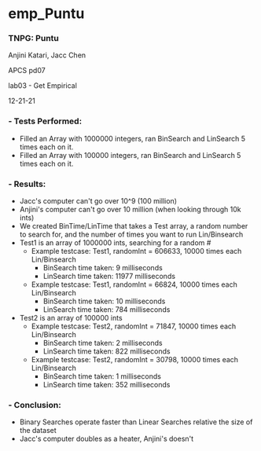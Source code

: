 # emp_Puntu 

### TNPG: Puntu   
  Anjini Katari, Jacc Chen
  
  APCS pd07 
  
  lab03 - Get Empirical 
  
  12-21-21
### - Tests Performed: 
- Filled an Array with 1000000 integers, ran BinSearch and LinSearch 5 times each on it. 
- Filled an Array with 100000 integers, ran BinSearch and LinSearch 5 times each on it. 
### - Results:
- Jacc's computer can't go over 10^9 (100 million)
- Anjini's computer can't go over 10 million (when looking through 10k ints) 
- We created BinTime/LinTime that takes a Test array, a random number to search for, and the number of times you want to run Lin/Binsearch
- Test1 is an array of 1000000 ints, searching for a random #
  - Example testcase: Test1, randomInt = 606633, 10000 times each Lin/Binsearch 
    - BinSearch time taken: 9 milliseconds
    - LinSearch time taken: 11977 milliseconds
  - Example testcase: Test1, randomInt = 66824, 10000 times each Lin/Binsearch 
    - BinSearch time taken: 10 milliseconds
    - LinSearch time taken: 784 milliseconds
- Test2 is an array of 100000 ints 
  - Example testcase: Test2, randomInt = 71847, 10000 times each Lin/Binsearch 
    - BinSearch time taken: 2 milliseconds
    - LinSearch time taken: 822 milliseconds
  - Example testcase: Test2, randomInt = 30798, 10000 times each Lin/Binsearch 
    - BinSearch time taken: 1 milliseconds
    - LinSearch time taken: 352 milliseconds

### - Conclusion:
- Binary Searches operate faster than Linear Searches relative the size of the dataset
- Jacc's computer doubles as a heater, Anjini's doesn't
